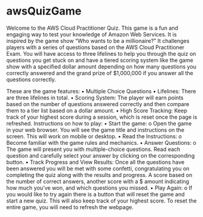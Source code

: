 # awsQuizGame
Welcome to the AWS Cloud Practitioner Quiz. This game is a fun and engaging way to test your knowledge of Amazon Web Services. It is inspired by the game show “Who wants to be a millionaire?” It challenges players with a series of questions based on the AWS Cloud Practitioner Exam. You will have access to three lifelines to help you through the quiz on questions you get stuck on and have a tiered scoring system like the game show with a specified dollar amount depending on how many questions you correctly answered and the grand prize of $1,000,000 if you answer all the questions correctly. 

These are the game features:
•	Multiple Choice Questions
•	Lifelines: There are three lifelines in total.
•	Scoring System: The player will earn points based on the number of questions answered correctly and then compare them to a tier list based on a dollar amount.
•	High Score Tracking: Keep track of your highest score during a session, which is reset once the page is refreshed.
Instructions on how to play:
•	Start the game:
o	Open the game in your web browser. You will see the game title and instructions on the screen. This will work on mobile or desktop.
•	Read the Instructions:
o	Become familiar with the game rules and mechanics.
•	Answer Questions:
o	The game will present you with multiple-choice questions. Read each question and carefully select your answer by clicking on the corresponding button.
•	Track Progress and View Results:
	Once all the questions have been answered you will be met with some confetti, congratulating you on completing the quiz along with the results and progress. A score based on the number of correct answers, another score with a $ amount indicating how much you’ve won, and which questions you missed.
•	Play Again:
o	If you would like to try again there is a button that will reset the game and start a new quiz. This will also keep track of your highest score. 
To reset the entire game, you will need to refresh the webpage.
